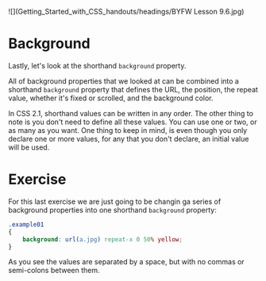 ![](Getting_Started_with_CSS_handouts/headings/BYFW Lesson 9.6.jpg)

# Background

Lastly, let's look at the shorthand `background` property.

All of background properties that we looked at can be combined into a shorthand `background` property that defines the URL, the position, the repeat value, whether it's fixed or scrolled, and the background color.

In CSS 2.1, shorthand values can be written in any order. The other thing to note is you don't need to define all these values. You can use one or two, or as many as you want. One thing to keep in mind, is even though you only declare one or more values, for any that you don't declare, an initial value will be used.

# Exercise

For this last exercise we are just going to be changin ga series of background properties into one shorthand `background` property:

```css
.example01
{
	background: url(a.jpg) repeat-x 0 50% yellow;
}
```

As you see the values are separated by a space, but with no commas or semi-colons between them.